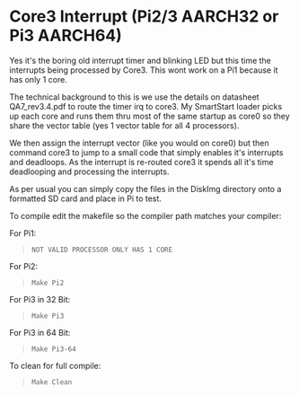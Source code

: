 # Core3 Interrupt (Pi2/3 AARCH32 or Pi3 AARCH64)
Yes it's the boring old interrupt timer and blinking LED but this time the interrupts being processed by Core3. This wont work on a Pi1 because it has only 1 core.

The technical background to this is we use the details on datasheet QA7_rev3.4.pdf to route the timer irq to core3.
My SmartStart loader picks up each core and runs them thru most of the same startup as core0 so they share the vector table (yes 1 vector table for all 4 processors).
>
We then assign the interrupt vector (like you would on core0) but then command core3 to jump to a small code that simply enables it's interrupts and deadloops. As the interrupt is re-routed core3 it spends all it's time deadlooping and processing the interrupts.
>
As per usual you can simply copy the files in the DiskImg directory onto a formatted SD card and place in Pi to test.

To compile edit the makefile so the compiler path matches your compiler:
>
For Pi1: 
>     NOT VALID PROCESSOR ONLY HAS 1 CORE
For Pi2:
>     Make Pi2
For Pi3 in 32 Bit:
>     Make Pi3
For Pi3 in 64 Bit:
>     Make Pi3-64
     
To clean for full compile:     
>     Make Clean
     
